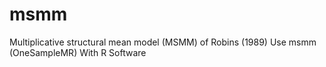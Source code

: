# msmm
Multiplicative structural mean model (MSMM) of Robins (1989) Use msmm (OneSampleMR) With R Software
